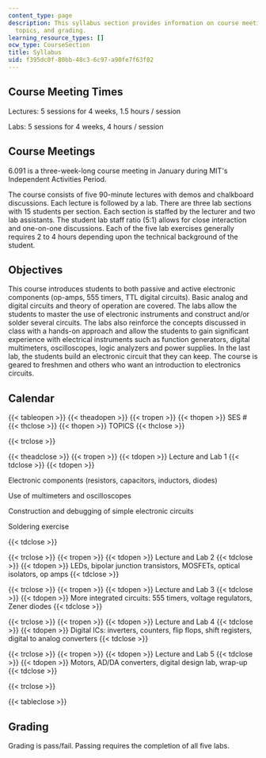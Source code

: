 ```yaml
---
content_type: page
description: This syllabus section provides information on course meeting times, objectives,
  topics, and grading.
learning_resource_types: []
ocw_type: CourseSection
title: Syllabus
uid: f395dc0f-80bb-48c3-6c97-a90fe7f63f02
---
```


Course Meeting Times
--------------------

Lectures: 5 sessions for 4 weeks, 1.5 hours / session

Labs: 5 sessions for 4 weeks, 4 hours / session

Course Meetings
---------------

6.091 is a three-week-long course meeting in January during MIT's Independent Activities Period.

The course consists of five 90-minute lectures with demos and chalkboard discussions. Each lecture is followed by a lab. There are three lab sections with 15 students per section. Each section is staffed by the lecturer and two lab assistants. The student lab staff ratio (5:1) allows for close interaction and one-on-one discussions. Each of the five lab exercises generally requires 2 to 4 hours depending upon the technical background of the student.

Objectives
----------

This course introduces students to both passive and active electronic components (op-amps, 555 timers, TTL digital circuits). Basic analog and digital circuits and theory of operation are covered. The labs allow the students to master the use of electronic instruments and construct and/or solder several circuits. The labs also reinforce the concepts discussed in class with a hands-on approach and allow the students to gain significant experience with electrical instruments such as function generators, digital multimeters, oscilloscopes, logic analyzers and power supplies. In the last lab, the students build an electronic circuit that they can keep. The course is geared to freshmen and others who want an introduction to electronics circuits.

Calendar
--------

{{< tableopen >}}
{{< theadopen >}}
{{< tropen >}}
{{< thopen >}}
SES #
{{< thclose >}}
{{< thopen >}}
TOPICS
{{< thclose >}}

{{< trclose >}}

{{< theadclose >}}
{{< tropen >}}
{{< tdopen >}}
Lecture and Lab 1
{{< tdclose >}}
{{< tdopen >}}


Electronic components (resistors, capacitors, inductors, diodes)

Use of multimeters and oscilloscopes

Construction and debugging of simple electronic circuits

Soldering exercise


{{< tdclose >}}

{{< trclose >}}
{{< tropen >}}
{{< tdopen >}}
Lecture and Lab 2
{{< tdclose >}}
{{< tdopen >}}
LEDs, bipolar junction transistors, MOSFETs, optical isolators, op amps
{{< tdclose >}}

{{< trclose >}}
{{< tropen >}}
{{< tdopen >}}
Lecture and Lab 3
{{< tdclose >}}
{{< tdopen >}}
More integrated circuits: 555 timers, voltage regulators, Zener diodes
{{< tdclose >}}

{{< trclose >}}
{{< tropen >}}
{{< tdopen >}}
Lecture and Lab 4
{{< tdclose >}}
{{< tdopen >}}
Digital ICs: inverters, counters, flip flops, shift registers, digital to analog converters
{{< tdclose >}}

{{< trclose >}}
{{< tropen >}}
{{< tdopen >}}
Lecture and Lab 5
{{< tdclose >}}
{{< tdopen >}}
Motors, AD/DA converters, digital design lab, wrap-up
{{< tdclose >}}

{{< trclose >}}

{{< tableclose >}}

Grading
-------

Grading is pass/fail. Passing requires the completion of all five labs.